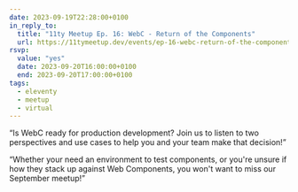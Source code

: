 ```yaml
---
date: 2023-09-19T22:28:00+0100
in_reply_to:
  title: "11ty Meetup Ep. 16: WebC - Return of the Components"
  url: https://11tymeetup.dev/events/ep-16-webc-return-of-the-components/
rsvp:
  value: "yes"
  date: 2023-09-20T16:00:00+0100
  end: 2023-09-20T17:00:00+0100
tags:
  - eleventy
  - meetup
  - virtual
---
```


<q>Is WebC ready for production development? Join us to listen to two perspectives and use cases to help you and your team make that decision!</q>

<q>Whether your need an environment to test components, or you're unsure if how they stack up against Web Components, you won't want to miss our September meetup!</q>
